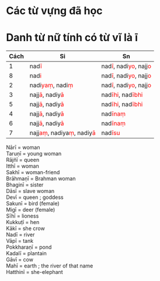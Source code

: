 <style>
r { color: Red }
o { color: Orange }
g { color: Green }
</style>

# Các từ vựng đã học

# Danh từ nữ tính có từ vĩ là ī

| Cách | Si | Sn |
| ----- | ----- | ----- |
| 1 | nad<r>ī</r> | nad<r>ī</r>, nadi<r>yo</r>, najj<r>o</r> |
| 8 | nad<r>i</r> | nad<r>ī</r>, nadi<r>yo</r>, najj<r>o</r> |
| 2 | nadi<r>yaṃ</r>, nadi<r>ṃ</r> | nad<r>ī</r>, nadi<r>yo</r>, najj<r>o</r> |
| 3 | najj<r>ā</r>, nadiy<r>ā</r> | nad<r>īhi</r>, nad<r>ībhi</r> |
| 5 | najj<r>ā</r>, nadiy<r>ā</r> | nad<r>īhi</r>, nad<r>ībhi</r> |
| 4 | najj<r>ā</r>, nadiy<r>ā</r> | nad<r>īnaṃ</r> |
| 6 | najj<r>ā</r>, nadiy<r>ā</r> | nad<r>īnaṃ</r> |
| 7 | najj<r>aṃ</r>, nadiya<r>ṃ</r>, nadiy<r>ā</r> | nad<r>īsu</r> |

Nārī = woman  
Taruṇī = young woman  
Rājñī = queen  
Itthī = woman  
Sakhī = woman-friend  
Brāhmaṇī = Brahman woman  
Bhaginī = sister  
Dāsī = slave woman  
Devī = queen ; goddess  
Sakunī = bird (female)  
Migī = deer (female)  
Sīhī = lioness  
Kukkuṭī = hen  
Kākī = she crow  
Nadī = river  
Vāpī = tank  
Pokkharaṇī = pond  
Kadalī = plantain  
Gāvī = cow  
Mahī = earth ; the river of that name  
Hatthinī = she-elephant  
